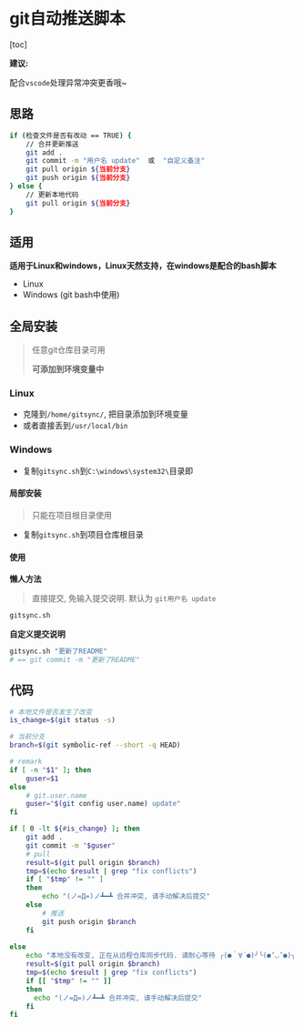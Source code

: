 # git自动推送脚本

[toc]

**建议:**

配合`vscode`处理异常冲突更香哦~



## 思路

```bash
if (检查文件是否有改动 == TRUE) {
	// 合并更新推送
	git add .
	git commit -m "用户名 update"  或  "自定义备注"
	git pull origin ${当前分支}
	git push origin ${当前分支}
} else {
	// 更新本地代码
	git pull origin ${当前分支}
}
```



## 适用

**适用于Linux和windows，Linux天然支持，在windows是配合的bash脚本**

- Linux
- Windows (git bash中使用)



## 全局安装

> 任意git仓库目录可用
>
> **可添加到环境变量中**

### Linux

- 克隆到`/home/gitsync/`, 把目录添加到环境变量
- 或者直接丢到`/usr/local/bin`



### Windows

- 复制`gitsync.sh`到`C:\windows\system32\`目录即



#### 局部安装

> 只能在项目根目录使用

- 复制`gitsync.sh`到项目仓库根目录



#### 使用

**懒人方法**

> 直接提交, 免输入提交说明. 默认为 `git用户名 update`

```bash
gitsync.sh
```



**自定义提交说明**

```bash
gitsync.sh "更新了README"
# == git commit -m "更新了README"
```



## 代码

```bash
# 本地文件是否发生了改变
is_change=$(git status -s)

# 当前分支
branch=$(git symbolic-ref --short -q HEAD)

# remark
if [ -n "$1" ]; then 
    guser=$1
else
    # git.user.name
    guser="$(git config user.name) update"
fi

if [ 0 -lt ${#is_change} ]; then
    git add .
    git commit -m "$guser"
    # pull
    result=$(git pull origin $branch)
    tmp=$(echo $result | grep "fix conflicts")
    if [ "$tmp" != "" ]
    then
        echo "(ノ=Д=)ノ┻━┻ 合并冲突, 请手动解决后提交"
    else
        # 推送
        git push origin $branch
    fi
    
else
    echo "本地没有改变, 正在从远程仓库同步代码. 请耐心等待 ╭(●｀∀´●)╯╰(●’◡’●)╮";
    result=$(git pull origin $branch)
    tmp=$(echo $result | grep "fix conflicts")
    if [[ "$tmp" != "" ]]
    then
      echo "(ノ=Д=)ノ┻━┻ 合并冲突, 请手动解决后提交"
    fi
fi
```

